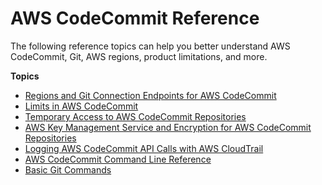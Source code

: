 # AWS CodeCommit Reference<a name="references"></a>

The following reference topics can help you better understand AWS CodeCommit, Git, AWS regions, product limitations, and more\.

**Topics**
+ [Regions and Git Connection Endpoints for AWS CodeCommit](regions.md)
+ [Limits in AWS CodeCommit](limits.md)
+ [Temporary Access to AWS CodeCommit Repositories](temporary-access.md)
+ [AWS Key Management Service and Encryption for AWS CodeCommit Repositories](encryption.md)
+ [Logging AWS CodeCommit API Calls with AWS CloudTrail](integ-cloudtrail.md)
+ [AWS CodeCommit Command Line Reference](cmd-ref.md)
+ [Basic Git Commands](how-to-basic-git.md)